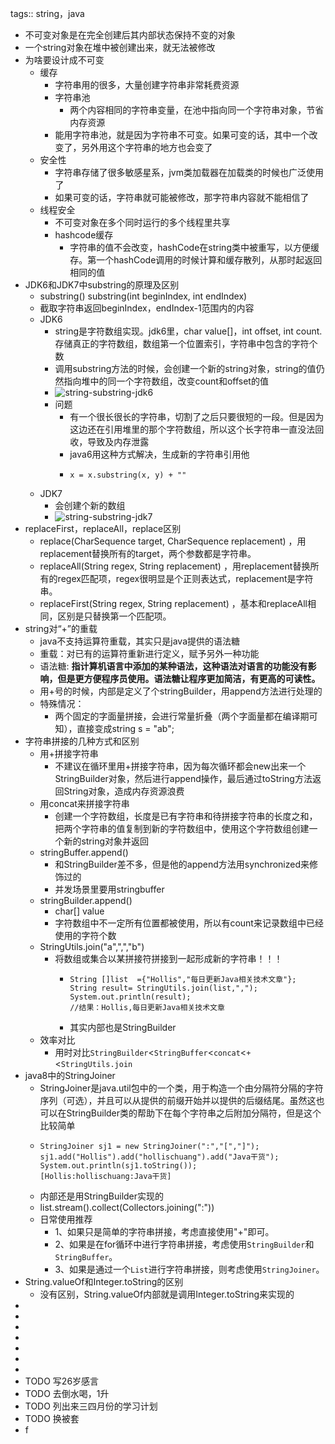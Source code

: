 tags:: string，java

- 不可变对象是在完全创建后其内部状态保持不变的对象
- 一个string对象在堆中被创建出来，就无法被修改
- 为啥要设计成不可变
	- 缓存
		- 字符串用的很多，大量创建字符串非常耗费资源
		- 字符串池
			- 两个内容相同的字符串变量，在池中指向同一个字符串对象，节省内存资源
		- 能用字符串池，就是因为字符串不可变。如果可变的话，其中一个改变了，另外用这个字符串的地方也会变了
	- 安全性
		- 字符串存储了很多敏感星系，jvm类加载器在加载类的时候也广泛使用了
		- 如果可变的话，字符串就可能被修改，那字符串内容就不能相信了
	- 线程安全
		- 不可变对象在多个同时运行的多个线程里共享
		- hashcode缓存
			- 字符串的值不会改变，hashCode在string类中被重写，以方便缓存。第一个hashCode调用的时候计算和缓存散列，从那时起返回相同的值
- JDK6和JDK7中substring的原理及区别
	- substring() substring(int beginIndex, int endIndex)
	- 截取字符串返回beginIndex，endIndex-1范围内的内容
	- JDK6
		- string是字符数组实现。jdk6里，char value[]，int offset, int count.存储真正的字符数组，数组第一个位置索引，字符串中包含的字符个数
		- 调用substring方法的时候，会创建一个新的string对象，string的值仍然指向堆中的同一个字符数组，改变count和offset的值
		- ![string-substring-jdk6](http://www.programcreek.com/wp-content/uploads/2013/09/string-substring-jdk6-650x389.jpeg)
		- 问题
			- 有一个很长很长的字符串，切割了之后只要很短的一段。但是因为这边还在引用堆里的那个字符数组，所以这个长字符串一直没法回收，导致及内存泄露
			- java6用这种方式解决，生成新的字符串引用他
			- ```
			  x = x.substring(x, y) + ""
			  ```
	- JDK7
		- 会创建个新的数组
		- ![string-substring-jdk7](http://www.programcreek.com/wp-content/uploads/2013/09/string-substring-jdk71-650x389.jpeg)
- replaceFirst，replaceAll，replace区别
	- replace(CharSequence target, CharSequence replacement) ，用replacement替换所有的target，两个参数都是字符串。
	- replaceAll(String regex, String replacement) ，用replacement替换所有的regex匹配项，regex很明显是个正则表达式，replacement是字符串。
	- replaceFirst(String regex, String replacement) ，基本和replaceAll相同，区别是只替换第一个匹配项。
- string对“+”的重载
	- java不支持运算符重载，其实只是java提供的语法糖
	- 重载：对已有的运算符重新进行定义，赋予另外一种功能
	- 语法糖: **指计算机语言中添加的某种语法，这种语法对语言的功能没有影响，但是更方便程序员使用。语法糖让程序更加简洁，有更高的可读性。**
	- 用+号的时候，内部是定义了个stringBuilder，用append方法进行处理的
	- 特殊情况：
		- 两个固定的字面量拼接，会进行常量折叠（两个字面量都在编译期可知），直接变成string s = "ab";
- 字符串拼接的几种方式和区别
	- 用+拼接字符串
		- 不建议在循环里用+拼接字符串，因为每次循环都会new出来一个StringBuilder对象，然后进行append操作，最后通过toString方法返回String对象，造成内存资源浪费
	- 用concat来拼接字符串
		- 创建一个字符数组，长度是已有字符串和待拼接字符串的长度之和，把两个字符串的值复制到新的字符数组中，使用这个字符数组创建一个新的string对象并返回
	- stringBuffer.append()
		- 和StringBuilder差不多，但是他的append方法用synchronized来修饰过的
		- 并发场景里要用stringbuffer
	- stringBuilder.append()
		- char[] value
		- 字符数组中不一定所有位置都被使用，所以有count来记录数组中已经使用的字符个数
	- StringUtils.join("a",",","b")
		- 将数组或集合以某拼接符拼接到一起形成新的字符串！！！
			- ```
			  String []list  ={"Hollis","每日更新Java相关技术文章"};
			  String result= StringUtils.join(list,",");
			  System.out.println(result);
			  //结果：Hollis,每日更新Java相关技术文章
			  ```
			- 其实内部也是StringBuilder
	- 效率对比
		- 用时对比`StringBuilder`<`StringBuffer`<`concat`<`+`<`StringUtils.join`
- java8中的StringJoiner
	- StringJoiner是java.util包中的一个类，用于构造一个由分隔符分隔的字符序列（可选），并且可以从提供的前缀开始并以提供的后缀结尾。虽然这也可以在StringBuilder类的帮助下在每个字符串之后附加分隔符，但是这个比较简单
	- ```
	  StringJoiner sj1 = new StringJoiner(":","[","]");
	  sj1.add("Hollis").add("hollischuang").add("Java干货");
	  System.out.println(sj1.toString());
	  [Hollis:hollischuang:Java干货]
	  ```
	- 内部还是用StringBuilder实现的
	- list.stream().collect(Collectors.joining(":"))
	- 日常使用推荐
		- 1、如果只是简单的字符串拼接，考虑直接使用"+"即可。
		- 2、如果是在for循环中进行字符串拼接，考虑使用`StringBuilder`和`StringBuffer`。
		- 3、如果是通过一个`List`进行字符串拼接，则考虑使用`StringJoiner`。
- String.valueOf和Integer.toString的区别
	- 没有区别，String.valueOf内部就是调用Integer.toString来实现的
-
-
-
-
-
-
-
- TODO 写26岁感言
- TODO 去倒水喝，1升
- TODO 列出来三四月份的学习计划
- TODO 换被套
- f